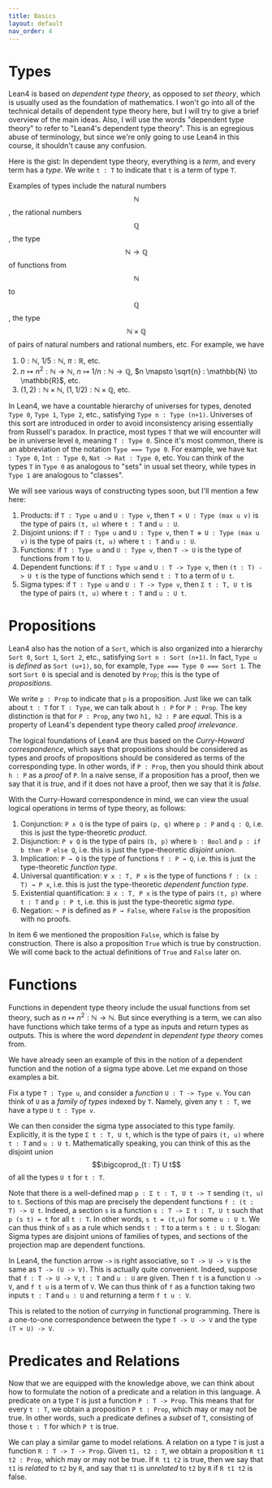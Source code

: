 ```yaml
---
title: Basics
layout: default
nav_order: 4
---
```


# Types

Lean4 is based on *dependent type theory*, as opposed to *set theory*, which is usually used as the foundation of mathematics.
I won't go into all of the technical details of dependent type theory here, but I will try to give a brief overview of the main ideas.
Also, I will use the words "dependent type theory" to refer to "Lean4's dependent type theory".
This is an egregious abuse of terminology, but since we're only going to use Lean4 in this course, it shouldn't cause any confusion.

Here is the gist: In dependent type theory, everything is a *term*, and every term has a *type*.
We write `t : T` to indicate that `t` is a term of type `T`.

Examples of types include the natural numbers $$\mathbb{N}$$, the rational numbers $$\mathbb{Q}$$, the type $$\mathbb{N} \to \mathbb{Q}$$ of functions from $$\mathbb{N}$$ to $$\mathbb{Q}$$, the type $$\mathbb{N} \times \mathbb{Q}$$ of pairs of natural numbers and rational numbers, etc.
For example, we have 

1. $0 : \mathbb{N}$, $1/5 : \mathbb{N}$, $\pi : \mathbb{R}$, etc.
3. $n \mapsto n^2 : \mathbb{N} \to \mathbb{N}$, $n \mapsto 1/n : \mathbb{N} \to \mathbb{Q}$, $n \mapsto \sqrt{n} : \mathbb{N} \to \mathbb{R}$, etc.
4. $(1, 2) : \mathbb{N} \times \mathbb{N}$, $(1, 1/2) : \mathbb{N} \times \mathbb{Q}$, etc.

In Lean4, we have a countable hierarchy of universes for types, denoted `Type 0`, `Type 1`, `Type 2`, etc., satisfying `Type n : Type (n+1)`.
Universes of this sort are introduced in order to avoid inconsistency arising essentially from Russell's paradox.
In practice, most types `T` that we will encounter will be in universe level `0`, meaning `T : Type 0`.
Since it's most common, there is an abbreviation of the notation `Type === Type 0`.
For example, we have `Nat : Type 0`, `Int : Type 0`, `Nat -> Rat : Type 0`, etc.
You can think of the types `T` in `Type 0` as analogous to "sets" in usual set theory, while types in `Type 1` are analogous to "classes".

We will see various ways of constructing types soon, but I'll mention a few here: 
1. Products: if `T : Type u` and `U : Type v`, then `T × U : Type (max u v)` is the type of pairs `(t, u)` where `t : T` and `u : U`. 
2. Disjoint unions: if `T : Type u` and `U : Type v`, then `T ⊕ U : Type (max u v)` is the type of pairs `(t, u)` where `t : T` and `u : U`.
3. Functions: if `T : Type u` and `U : Type v`, then `T -> U` is the type of functions from `T` to `U`.
4. Dependent functions: if `T : Type u` and `U : T -> Type v`, then `(t : T) -> U t` is the type of functions which send `t : T` to a term of `U t`.
5. Sigma types: if `T : Type u` and `U : T -> Type v`, then `Σ t : T, U t` is the type of pairs `(t, u)` where `t : T` and `u : U t`.

# Propositions

Lean4 also has the notion of a `Sort`, which is also organized into a hierarchy `Sort 0`, `Sort 1`, `Sort 2`, etc., satisfying `Sort n : Sort (n+1)`.
In fact, `Type u` is *defined* as `Sort (u+1)`, so, for example, `Type === Type 0 === Sort 1`. 
The sort `Sort 0` is special and is denoted by `Prop`; this is the type of *propositions*.

We write `p : Prop` to indicate that `p` is a proposition.
Just like we can talk about `t : T` for `T : Type`, we can talk about `h : P` for `P : Prop`. 
The key distinction is that for `P : Prop`, any two `h1, h2 : P` are *equal*.
This is a property of Lean4's dependent type theory called *proof irrelevance*.

The logical foundations of Lean4 are thus based on the *Curry-Howard correspondence*, which says that propositions should be considered as types and proofs of propositions should be considered as terms of the corresponding type.
In other words, if `P : Prop`, then you should think about `h : P` as a *proof* of `P`.
In a naive sense, if a proposition has a proof, then we say that it is *true*, and if it does not have a proof, then we say that it is *false*.

With the Curry-Howard correspondence in mind, we can view the usual logical operations in terms of type theory, as follows:

1. Conjunction: `P ∧ Q` is the type of pairs `(p, q)` where `p : P` and `q : Q`, i.e. this is just the type-theoretic *product*.
2. Disjunction: `P ∨ Q` is the type of pairs `(b, p)` where `b : Bool` and `p : if b then P else Q`, i.e. this is just the type-theoretic *disjoint union*. 
3. Implication: `P → Q` is the type of functions `f : P → Q`, i.e. this is just the type-theoretic *function type*.
4. Universal quantification: `∀ x : T, P x` is the type of functions `f : (x : T) → P x`, i.e. this is just the type-theoretic *dependent function type*.
5. Existential quantification: `∃ x : T, P x` is the type of pairs `(t, p)` where `t : T` and `p : P t`, i.e. this is just the type-theoretic *sigma type*.
6. Negation: `¬ P` is defined as `P → False`, where `False` is the proposition with no proofs. 

In item 6 we mentioned the proposition `False`, which is false by construction.
There is also a proposition `True` which is true by construction.
We will come back to the actual definitions of `True` and `False` later on.

# Functions

Functions in dependent type theory include the usual functions from set theory, such as $n \mapsto n^2 : \mathbb{N} \to \mathbb{N}$.
But since everything is a term, we can also have functions which take terms of a type as inputs and return types as outputs.
This is where the word *dependent* in *dependent type theory* comes from.

We have already seen an example of this in the notion of a dependent function and the notion of a sigma type above.
Let me expand on those examples a bit.

Fix a type `T : Type u`, and consider a *function* `U : T -> Type v`.
You can think of `U` as a *family of types* indexed by `T`.
Namely, given any `t : T`, we have a type `U t : Type v`.

We can then consider the sigma type associated to this type family.
Explicitly, it is the type `Σ t : T, U t`, which is the type of pairs `(t, u)` where `t : T` and `u : U t`.
Mathematically speaking, you can think of this as the disjoint union $$\bigcoprod_{t : T} U t$$ of all the types `U t` for `t : T`.

Note that there is a well-defined map `p : Σ t : T, U t -> T` sending `(t, u)` to `t`.
Sections of this map are precisely the dependent functions `f : (t : T) -> U t`.
Indeed, a section `s` is a function `s : T -> Σ t : T, U t` such that `p (s t) = t` for all `t : T`.
In other words, `s t = (t,u)` for some `u : U t`.
We can thus think of `s` as a rule which sends `t : T` to a term `s t : U t`.
Slogan: Sigma types are disjoint unions of families of types, and sections of the projection map are dependent functions.

In Lean4, the function arrow `->` is right associative, so `T -> U -> V` is the same as `T -> (U -> V)`.
This is actually quite convenient.
Indeed, suppose that `f : T -> U -> V`, `t : T` and `u : U` are given. 
Then `f t` is a function `U -> V`, and `f t u` is a term of `V`.
We can thus think of `f` as a function taking two inputs `t : T` and `u : U` and returning a term `f t u : V`.

This is related to the notion of *currying* in functional programming.
There is a one-to-one correspondence between the type `T -> U -> V` and the type `(T × U) -> V`.

# Predicates and Relations

Now that we are equipped with the knowledge above, we can think about how to formulate the notion of a predicate and a relation in this language.
A predicate on a type `T` is just a function `P : T -> Prop`.
This means that for every `t : T`, we obtain a proposition `P t : Prop`, which may or may not be true.
In other words, such a predicate defines a *subset* of `T`, consisting of those `t : T` for which `P t` is true.

We can play a similar game to model relations.
A relation on a type `T` is just a function `R : T -> T -> Prop`.
Given `t1, t2 : T`, we obtain a proposition `R t1 t2 : Prop`, which may or may not be true.
If `R t1 t2` is true, then we say that `t1` is *related* to `t2` by `R`, and say that `t1` is *unrelated* to `t2` by `R` if `R t1 t2` is false.